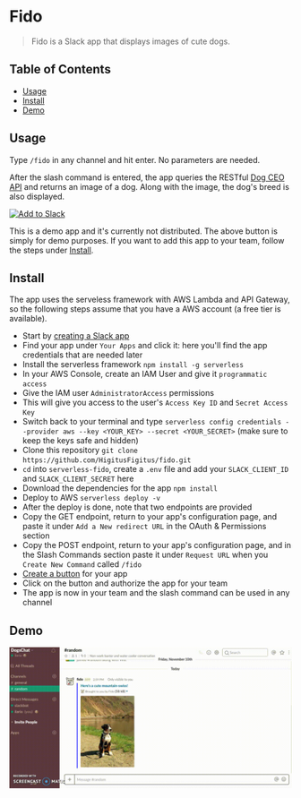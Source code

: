# Fido

> Fido is a Slack app that displays images of cute dogs.


## Table of Contents

- [Usage](#usage)
- [Install](#install)
- [Demo](#demo)


## Usage

Type `/fido` in any channel and hit enter. No parameters are needed.

After the slash command is entered, the app queries the RESTful [Dog CEO API](https://dog.ceo/dog-api/about.php) and returns an image of a dog. Along with the image, the dog's breed is also displayed.

<a href="https://slack.com/oauth/authorize?scope=commands&client_id=270174729505.272275352931"><img alt="Add to Slack" height="40" width="139" src="https://platform.slack-edge.com/img/add_to_slack.png" srcset="https://platform.slack-edge.com/img/add_to_slack.png 1x, https://platform.slack-edge.com/img/add_to_slack@2x.png 2x" /></a>

This is a demo app and it's currently not distributed. The above button is simply for demo purposes. If you want to add this app to your team, follow the steps under [Install](#install).


## Install
The app uses the serveless framework with AWS Lambda and API Gateway, so the following steps assume that you have a AWS account (a free tier is available).
+ Start by [creating a Slack app](https://api.slack.com/slack-apps)
+ Find your app under `Your Apps` and click it: here you'll find the app credentials that are needed later
+ Install the serverless framework `npm install -g serverless`
+ In your AWS Console, create an IAM User and give it `programmatic access`
+ Give the IAM user `AdministratorAccess` permissions
+ This will give you access to the user's `Access Key ID` and `Secret Access Key`
+ Switch back to your terminal and type `serverless config credentials --provider aws --key <YOUR_KEY> --secret <YOUR_SECRET>` (make sure to keep the keys safe and hidden)
+ Clone this repository `git clone https://github.com/HigitusFigitus/fido.git`
+ `cd` into `serverless-fido`, create a `.env` file and add your `SLACK_CLIENT_ID` and `SLACK_CLIENT_SECRET` here
+ Download the dependencies for the app `npm install`
+ Deploy to AWS `serverless deploy -v`
+ After the deploy is done, note that two endpoints are provided
+ Copy the GET endpoint, return to your app's configuration page, and paste it under `Add a New redirect URL` in the OAuth & Permissions section 
+ Copy the POST endpoint, return to your app's configuration page, and in the Slash Commands section paste it under `Request URL` when you `Create New Command` called `/fido`
+ [Create a button](https://api.slack.com/docs/slack-button) for your app
+ Click on the button and authorize the app for your team
+ The app is now in your team and the slash command can be used in any channel


## Demo

![Fido Demo](/images/fido_gif.gif)
